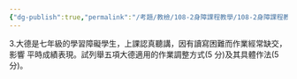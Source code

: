 ```yaml
---
{"dg-publish":true,"permalink":"/考題/教檢/108-2身障課程教學/108-2身障課程教學-第2大題第3題/","tags":["考題","題目","未完"]}
---
```


3.大德是七年級的學習障礙學生，上課認真聽講，因有讀寫困難而作業經常缺交，影響
平時成績表現。試列舉五項大德適用的作業調整方式(5 分)及其具體作法(5 分)。
